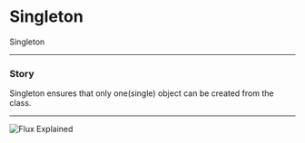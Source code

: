 # Singleton 

Singleton

---

### Story

Singleton ensures that only one(single) object can be created from the class.


---

![Flux Explained](https://facebook.github.io/flux/img/flux-simple-f8-diagram-explained-1300w.png)